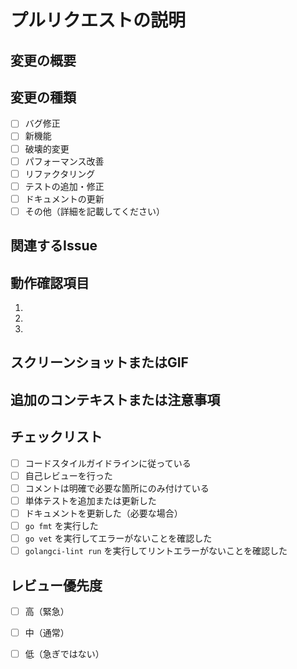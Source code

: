 # プルリクエストの説明

## 変更の概要
<!-- 変更内容を簡潔に説明してください。 -->

## 変更の種類
<!-- 該当する項目に x を入れてください（[] の中に x を入れる: [x]）。 -->

- [ ] バグ修正
- [ ] 新機能
- [ ] 破壊的変更
- [ ] パフォーマンス改善
- [ ] リファクタリング
- [ ] テストの追加・修正
- [ ] ドキュメントの更新
- [ ] その他（詳細を記載してください）

## 関連するIssue
<!-- 関連するIssueがある場合は、そのリンクを記載してください。 -->
<!-- 例: Closes #123, Relates to #456 -->

## 動作確認項目
<!-- この変更をテストするための手順を記載してください。 -->

1. 
2. 
3. 

## スクリーンショットまたはGIF
<!-- UI変更がある場合は、変更前後のスクリーンショットまたはGIFを添付してください。 -->

## 追加のコンテキストまたは注意事項
<!-- レビュアーが知っておくべき追加情報があれば記載してください。 -->

## チェックリスト
<!-- 以下の項目を確認し、完了した項目にはxを入れてください。 -->

- [ ] コードスタイルガイドラインに従っている
- [ ] 自己レビューを行った
- [ ] コメントは明確で必要な箇所にのみ付けている
- [ ] 単体テストを追加または更新した
- [ ] ドキュメントを更新した（必要な場合）
- [ ] `go fmt` を実行した
- [ ] `go vet` を実行してエラーがないことを確認した
- [ ] `golangci-lint run` を実行してリントエラーがないことを確認した

## レビュー優先度
<!-- レビューの優先度を選択してください -->

- [ ] 高（緊急）
- [ ] 中（通常）
- [ ] 低（急ぎではない）

